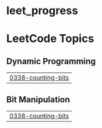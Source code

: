 # leet_progress

<!---LeetCode Topics Start-->
# LeetCode Topics
## Dynamic Programming
|  |
| ------- |
| [0338-counting-bits](https://github.com/sbalasis/leet_progress/tree/master/0338-counting-bits) |
## Bit Manipulation
|  |
| ------- |
| [0338-counting-bits](https://github.com/sbalasis/leet_progress/tree/master/0338-counting-bits) |
<!---LeetCode Topics End-->